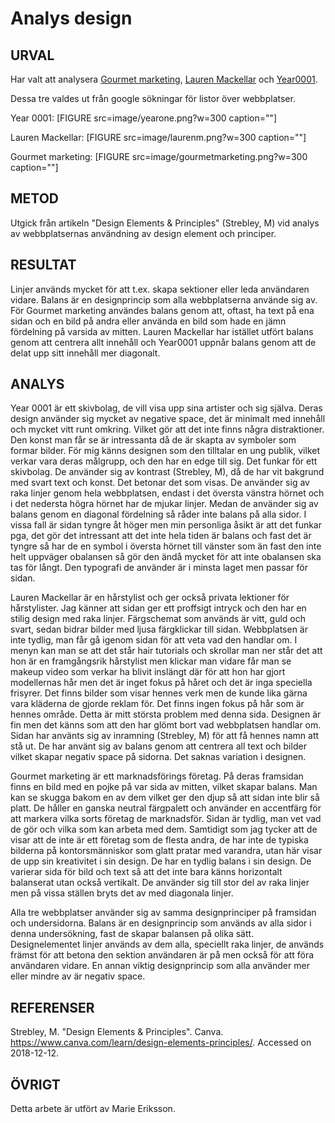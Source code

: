 ---
---
Analys design
=========================


URVAL
-----------------------

Har valt att analysera [Gourmet marketing](https://www.gourmetmarketing.net/), [Lauren Mackellar](http://www.laurenmackellar.com/) och [Year0001](https://year0001.com/).

Dessa tre valdes ut från google sökningar för listor över webbplatser.

Year 0001:
[FIGURE src=image/yearone.png?w=300 caption=""]

Lauren Mackellar:
[FIGURE src=image/laurenm.png?w=300 caption=""]

Gourmet marketing:
[FIGURE src=image/gourmetmarketing.png?w=300 caption=""]


METOD
-----------------------

Utgick från artikeln "Design Elements & Principles" (Strebley, M) vid analys av webbplatsernas användning av design element och principer.

RESULTAT
-----------------------

Linjer används mycket för att t.ex. skapa sektioner eller leda användaren vidare. Balans är en designprincip som alla webbplatserna använde sig av. För Gourmet marketing användes balans genom att, oftast, ha text på ena sidan och en bild på andra eller använda en bild som hade en jämn fördelning på varsida av mitten. Lauren Mackellar har istället utfört balans genom att centrera allt innehåll och Year0001 uppnår balans genom att de delat upp sitt innehåll mer diagonalt.

ANALYS
-----------------------
Year 0001 är ett skivbolag, de vill visa upp sina artister och sig själva. Deras design använder sig mycket av negative space, det är minimalt med innehåll och mycket vitt runt omkring. Vilket gör att det inte finns några distraktioner. Den konst man får se är intressanta då de är skapta av symboler som formar bilder. För mig känns designen som den tilltalar en ung publik, vilket verkar vara deras målgrupp, och den har en edge till sig. Det funkar för ett skivbolag. De använder sig av kontrast (Strebley, M), då de har vit bakgrund med svart text och konst. Det betonar det som visas. De använder sig av raka linjer genom hela webbplatsen, endast i det översta vänstra hörnet och i det nedersta högra hörnet har de mjukar linjer. Medan de använder sig av balans genom en diagonal fördelning så råder inte balans på alla sidor. I vissa fall är sidan tyngre åt höger men min personliga åsikt är att det funkar pga, det gör det intressant att det inte hela tiden är balans och fast det är tyngre så har de en symbol i översta hörnet till vänster som än fast den inte helt uppväger obalansen så gör den ändå mycket för att inte obalansen ska tas för långt. Den typografi de använder är i minsta laget men passar för sidan.   

Lauren Mackellar är en hårstylist och ger också privata lektioner för hårstylister. Jag känner att sidan ger ett proffsigt intryck och den har en stilig design med raka linjer. Färgschemat som används är vitt, guld och svart, sedan bidrar bilder med ljusa färgklickar till sidan. Webbplatsen är inte tydlig, man får gå igenom sidan för att veta vad den handlar om. I menyn kan man se att det står hair tutorials och skrollar man ner står det att hon är en framgångsrik hårstylist men klickar man vidare får man se makeup video som verkar ha blivit inslängt där för att hon har gjort modellernas hår men det är inget fokus på håret och det är inga speciella frisyrer. Det finns bilder som visar hennes verk men de kunde lika gärna vara kläderna de gjorde reklam för. Det finns ingen fokus på hår som är hennes område. Detta är mitt största problem med denna sida. Designen är fin men det känns som att den har glömt bort vad webbplatsen handlar om. Sidan har använts sig av inramning (Strebley, M) för att få hennes namn att stå ut. De har använt sig av balans genom att centrera all text och bilder vilket skapar negativ space på sidorna. Det saknas variation i designen.

Gourmet marketing är ett marknadsförings företag. På deras framsidan finns en bild med en pojke på var sida av mitten, vilket skapar balans. Man kan se skugga bakom en av dem vilket ger den djup så att sidan inte blir så platt. De håller en ganska neutral färgpalett och använder en accentfärg för att markera vilka sorts företag de marknadsför. Sidan är tydlig, man vet vad de gör och vilka som kan arbeta med dem. Samtidigt som jag tycker att de visar att de inte är ett företag som de flesta andra, de har inte de typiska bilderna på kontorsmänniskor som glatt pratar med varandra, utan här visar de upp sin kreativitet i sin design. De har en tydlig balans i sin design. De varierar sida för bild och text så att det inte bara känns horizontalt balanserat utan också vertikalt. De använder sig till stor del av raka linjer men på vissa ställen bryts det av med diagonala linjer.

Alla tre webbplatser använder sig av samma designprinciper på framsidan och undersidorna. Balans är en designprincip som används av alla sidor i denna undersökning, fast de skapar balansen på olika sätt. Designelementet linjer används av dem alla, speciellt raka linjer, de används främst för att betona den sektion användaren är på men också för att föra användaren vidare. En annan viktig designprincip som alla använder mer eller mindre av är negativ space.  


REFERENSER
-----------------------

Strebley, M. "Design Elements & Principles". Canva. https://www.canva.com/learn/design-elements-principles/. Accessed on 2018-12-12.

ÖVRIGT
-----------------------

Detta arbete är utfört av Marie Eriksson.
